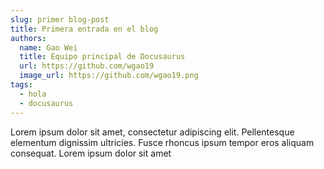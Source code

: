 ```yaml
---
slug: primer blog-post
title: Primera entrada en el blog
authors:
  name: Gao Wei
  title: Equipo principal de Docusaurus
  url: https://github.com/wgao19
  image_url: https://github.com/wgao19.png
tags:
  - hola
  - docusaurus
---
```


Lorem ipsum dolor sit amet, consectetur adipiscing elit. Pellentesque elementum dignissim ultricies. Fusce rhoncus ipsum tempor eros aliquam consequat. Lorem ipsum dolor sit amet
